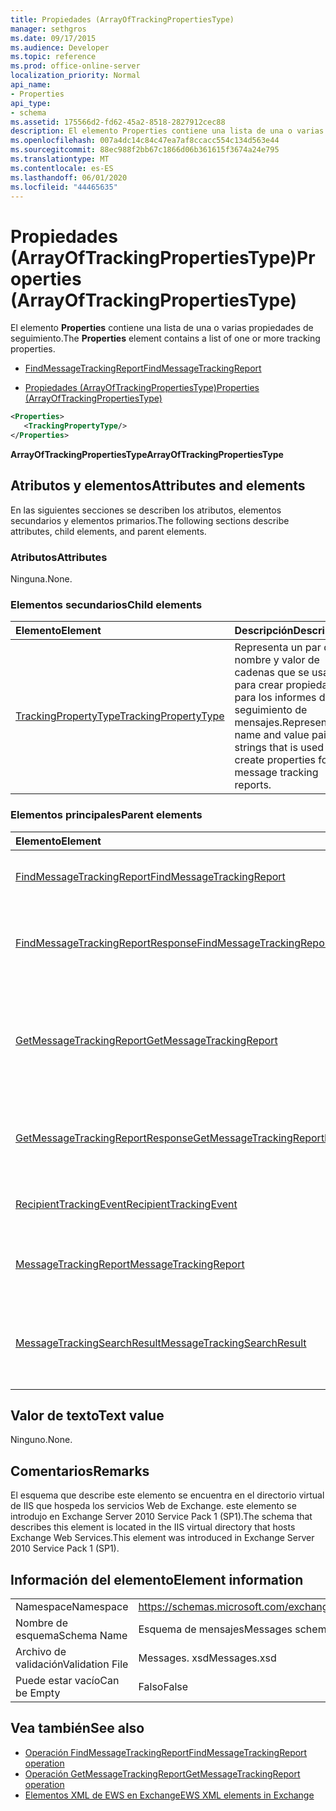 ```yaml
---
title: Propiedades (ArrayOfTrackingPropertiesType)
manager: sethgros
ms.date: 09/17/2015
ms.audience: Developer
ms.topic: reference
ms.prod: office-online-server
localization_priority: Normal
api_name:
- Properties
api_type:
- schema
ms.assetid: 175566d2-fd62-45a2-8518-2827912cec88
description: El elemento Properties contiene una lista de una o varias propiedades de seguimiento.
ms.openlocfilehash: 007a4dc14c84c47ea7af8ccacc554c134d563e44
ms.sourcegitcommit: 88ec988f2bb67c1866d06b361615f3674a24e795
ms.translationtype: MT
ms.contentlocale: es-ES
ms.lasthandoff: 06/01/2020
ms.locfileid: "44465635"
---
```

# <a name="properties-arrayoftrackingpropertiestype"></a><span data-ttu-id="31393-103">Propiedades (ArrayOfTrackingPropertiesType)</span><span class="sxs-lookup"><span data-stu-id="31393-103">Properties (ArrayOfTrackingPropertiesType)</span></span>

<span data-ttu-id="31393-104">El elemento **Properties** contiene una lista de una o varias propiedades de seguimiento.</span><span class="sxs-lookup"><span data-stu-id="31393-104">The **Properties** element contains a list of one or more tracking properties.</span></span> 
  
- [<span data-ttu-id="31393-105">FindMessageTrackingReport</span><span class="sxs-lookup"><span data-stu-id="31393-105">FindMessageTrackingReport</span></span>](findmessagetrackingreport.md)
  
- [<span data-ttu-id="31393-106">Propiedades (ArrayOfTrackingPropertiesType)</span><span class="sxs-lookup"><span data-stu-id="31393-106">Properties (ArrayOfTrackingPropertiesType)</span></span>](properties-arrayoftrackingpropertiestype.md)
  
```xml
<Properties>
   <TrackingPropertyType/>
</Properties>
```

<span data-ttu-id="31393-107">**ArrayOfTrackingPropertiesType**</span><span class="sxs-lookup"><span data-stu-id="31393-107">**ArrayOfTrackingPropertiesType**</span></span>

## <a name="attributes-and-elements"></a><span data-ttu-id="31393-108">Atributos y elementos</span><span class="sxs-lookup"><span data-stu-id="31393-108">Attributes and elements</span></span>

<span data-ttu-id="31393-109">En las siguientes secciones se describen los atributos, elementos secundarios y elementos primarios.</span><span class="sxs-lookup"><span data-stu-id="31393-109">The following sections describe attributes, child elements, and parent elements.</span></span>
  
### <a name="attributes"></a><span data-ttu-id="31393-110">Atributos</span><span class="sxs-lookup"><span data-stu-id="31393-110">Attributes</span></span>

<span data-ttu-id="31393-111">Ninguna.</span><span class="sxs-lookup"><span data-stu-id="31393-111">None.</span></span>
  
### <a name="child-elements"></a><span data-ttu-id="31393-112">Elementos secundarios</span><span class="sxs-lookup"><span data-stu-id="31393-112">Child elements</span></span>

|<span data-ttu-id="31393-113">**Elemento**</span><span class="sxs-lookup"><span data-stu-id="31393-113">**Element**</span></span>|<span data-ttu-id="31393-114">**Descripción**</span><span class="sxs-lookup"><span data-stu-id="31393-114">**Description**</span></span>|
|:-----|:-----|
|[<span data-ttu-id="31393-115">TrackingPropertyType</span><span class="sxs-lookup"><span data-stu-id="31393-115">TrackingPropertyType</span></span>](trackingpropertytype.md) <br/> |<span data-ttu-id="31393-116">Representa un par de nombre y valor de cadenas que se usa para crear propiedades para los informes de seguimiento de mensajes.</span><span class="sxs-lookup"><span data-stu-id="31393-116">Represents a name and value pair of strings that is used to create properties for message tracking reports.</span></span>  <br/> |
   
### <a name="parent-elements"></a><span data-ttu-id="31393-117">Elementos principales</span><span class="sxs-lookup"><span data-stu-id="31393-117">Parent elements</span></span>

|<span data-ttu-id="31393-118">**Elemento**</span><span class="sxs-lookup"><span data-stu-id="31393-118">**Element**</span></span>|<span data-ttu-id="31393-119">**Descripción**</span><span class="sxs-lookup"><span data-stu-id="31393-119">**Description**</span></span>|
|:-----|:-----|
|[<span data-ttu-id="31393-120">FindMessageTrackingReport</span><span class="sxs-lookup"><span data-stu-id="31393-120">FindMessageTrackingReport</span></span>](findmessagetrackingreport.md) <br/> |<span data-ttu-id="31393-121">Especifica los criterios para los tipos de mensajes que se van a buscar.</span><span class="sxs-lookup"><span data-stu-id="31393-121">Specifies criteria for the types of messages to find.</span></span>  <br/> |
|[<span data-ttu-id="31393-122">FindMessageTrackingReportResponse</span><span class="sxs-lookup"><span data-stu-id="31393-122">FindMessageTrackingReportResponse</span></span>](findmessagetrackingreportresponse.md) <br/> |<span data-ttu-id="31393-123">Contiene el estado y el resultado de una sola solicitud de [operación FindMessageTrackingReport](findmessagetrackingreport-operation.md) .</span><span class="sxs-lookup"><span data-stu-id="31393-123">Contains the status and result of a single [FindMessageTrackingReport operation](findmessagetrackingreport-operation.md) request.</span></span>  <br/> |
|[<span data-ttu-id="31393-124">GetMessageTrackingReport</span><span class="sxs-lookup"><span data-stu-id="31393-124">GetMessageTrackingReport</span></span>](getmessagetrackingreport.md) <br/> |<span data-ttu-id="31393-125">Contiene la solicitud de la [operación GetMessageTrackingReport](getmessagetrackingreport-operation.md) para recuperar el informe completo de seguimiento de mensajes del identificador especificado.</span><span class="sxs-lookup"><span data-stu-id="31393-125">Contains the request for the [GetMessageTrackingReport operation](getmessagetrackingreport-operation.md) to retrieve the full message tracking report for the specified ID.</span></span>  <br/> |
|[<span data-ttu-id="31393-126">GetMessageTrackingReportResponse</span><span class="sxs-lookup"><span data-stu-id="31393-126">GetMessageTrackingReportResponse</span></span>](getmessagetrackingreportresponse.md) <br/> |<span data-ttu-id="31393-127">Contiene el resultado de una única solicitud de [operación GetMessageTrackingReport](getmessagetrackingreport-operation.md) .</span><span class="sxs-lookup"><span data-stu-id="31393-127">Contains the result of a single [GetMessageTrackingReport operation](getmessagetrackingreport-operation.md) request.</span></span>  <br/> |
|[<span data-ttu-id="31393-128">RecipientTrackingEvent</span><span class="sxs-lookup"><span data-stu-id="31393-128">RecipientTrackingEvent</span></span>](recipienttrackingevent.md) <br/> |<span data-ttu-id="31393-129">Contiene información de un evento único para un destinatario.</span><span class="sxs-lookup"><span data-stu-id="31393-129">Contains information for a single event for a recipient.</span></span>  <br/> |
|[<span data-ttu-id="31393-130">MessageTrackingReport</span><span class="sxs-lookup"><span data-stu-id="31393-130">MessageTrackingReport</span></span>](messagetrackingreport.md) <br/> |<span data-ttu-id="31393-131">Contiene un solo mensaje que se devuelve en una [operación GetMessageTrackingReport](getmessagetrackingreport-operation.md).</span><span class="sxs-lookup"><span data-stu-id="31393-131">Contains a single message that is returned in a [GetMessageTrackingReport operation](getmessagetrackingreport-operation.md).</span></span>  <br/> |
|[<span data-ttu-id="31393-132">MessageTrackingSearchResult</span><span class="sxs-lookup"><span data-stu-id="31393-132">MessageTrackingSearchResult</span></span>](messagetrackingsearchresult.md) <br/> |<span data-ttu-id="31393-133">Contiene un único resultado de mensaje para un elemento [FindMessageTrackingReportResponse](findmessagetrackingreportresponse.md) .</span><span class="sxs-lookup"><span data-stu-id="31393-133">Contains a single message result for a [FindMessageTrackingReportResponse](findmessagetrackingreportresponse.md) element.</span></span>  <br/> |
   
## <a name="text-value"></a><span data-ttu-id="31393-134">Valor de texto</span><span class="sxs-lookup"><span data-stu-id="31393-134">Text value</span></span>

<span data-ttu-id="31393-135">Ninguno.</span><span class="sxs-lookup"><span data-stu-id="31393-135">None.</span></span>
  
## <a name="remarks"></a><span data-ttu-id="31393-136">Comentarios</span><span class="sxs-lookup"><span data-stu-id="31393-136">Remarks</span></span>

<span data-ttu-id="31393-137">El esquema que describe este elemento se encuentra en el directorio virtual de IIS que hospeda los servicios Web de Exchange. este elemento se introdujo en Exchange Server 2010 Service Pack 1 (SP1).</span><span class="sxs-lookup"><span data-stu-id="31393-137">The schema that describes this element is located in the IIS virtual directory that hosts Exchange Web Services.This element was introduced in Exchange Server 2010 Service Pack 1 (SP1).</span></span>
  
## <a name="element-information"></a><span data-ttu-id="31393-138">Información del elemento</span><span class="sxs-lookup"><span data-stu-id="31393-138">Element information</span></span>

|||
|:-----|:-----|
|<span data-ttu-id="31393-139">Namespace</span><span class="sxs-lookup"><span data-stu-id="31393-139">Namespace</span></span>  <br/> |https://schemas.microsoft.com/exchange/services/2006/messages  <br/> |
|<span data-ttu-id="31393-140">Nombre de esquema</span><span class="sxs-lookup"><span data-stu-id="31393-140">Schema Name</span></span>  <br/> |<span data-ttu-id="31393-141">Esquema de mensajes</span><span class="sxs-lookup"><span data-stu-id="31393-141">Messages schema</span></span>  <br/> |
|<span data-ttu-id="31393-142">Archivo de validación</span><span class="sxs-lookup"><span data-stu-id="31393-142">Validation File</span></span>  <br/> |<span data-ttu-id="31393-143">Messages. xsd</span><span class="sxs-lookup"><span data-stu-id="31393-143">Messages.xsd</span></span>  <br/> |
|<span data-ttu-id="31393-144">Puede estar vacío</span><span class="sxs-lookup"><span data-stu-id="31393-144">Can be Empty</span></span>  <br/> |<span data-ttu-id="31393-145">Falso</span><span class="sxs-lookup"><span data-stu-id="31393-145">False</span></span>  <br/> |
   
## <a name="see-also"></a><span data-ttu-id="31393-146">Vea también</span><span class="sxs-lookup"><span data-stu-id="31393-146">See also</span></span>

- [<span data-ttu-id="31393-147">Operación FindMessageTrackingReport</span><span class="sxs-lookup"><span data-stu-id="31393-147">FindMessageTrackingReport operation</span></span>](findmessagetrackingreport-operation.md)
- [<span data-ttu-id="31393-148">Operación GetMessageTrackingReport</span><span class="sxs-lookup"><span data-stu-id="31393-148">GetMessageTrackingReport operation</span></span>](getmessagetrackingreport-operation.md)
- [<span data-ttu-id="31393-149">Elementos XML de EWS en Exchange</span><span class="sxs-lookup"><span data-stu-id="31393-149">EWS XML elements in Exchange</span></span>](ews-xml-elements-in-exchange.md)

